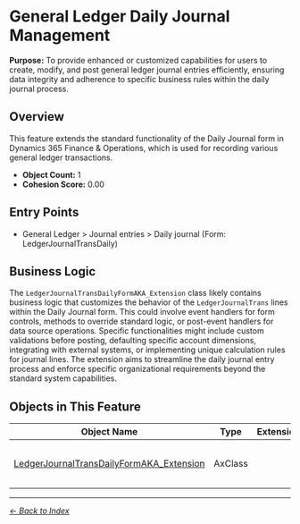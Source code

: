# General Ledger Daily Journal Management

**Purpose:** To provide enhanced or customized capabilities for users to create, modify, and post general ledger journal entries efficiently, ensuring data integrity and adherence to specific business rules within the daily journal process.

## Overview

This feature extends the standard functionality of the Daily Journal form in Dynamics 365 Finance & Operations, which is used for recording various general ledger transactions.

- **Object Count:** 1
- **Cohesion Score:** 0.00

## Entry Points

- General Ledger > Journal entries > Daily journal (Form: LedgerJournalTransDaily)

## Business Logic

The `LedgerJournalTransDailyFormAKA_Extension` class likely contains business logic that customizes the behavior of the `LedgerJournalTrans` lines within the Daily Journal form. This could involve event handlers for form controls, methods to override standard logic, or post-event handlers for data source operations. Specific functionalities might include custom validations before posting, defaulting specific account dimensions, integrating with external systems, or implementing unique calculation rules for journal lines. The extension aims to streamline the daily journal entry process and enforce specific organizational requirements beyond the standard system capabilities.

## Objects in This Feature

| Object Name | Type | Extension | Description |
|-------------|------|-----------|-------------|
| [LedgerJournalTransDailyFormAKA_Extension](Objects/LedgerJournalTransDailyFormAKA_Extension.md) | AxClass |  | <summary> Augmented class for the form <c>Ledge... |

---

*[← Back to Index](../../index.md)*
